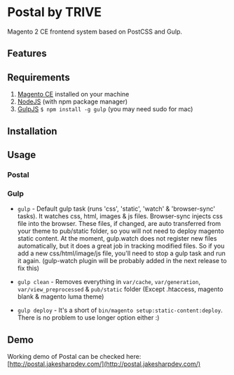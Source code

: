 # Postal by TRIVE

Magento 2 CE frontend system based on PostCSS and Gulp.

## Features

## Requirements

1. [Magento CE](https://magento.com/products/community-edition) installed on your machine
1. [NodeJS](http://nodejs.org/) (with npm package manager)
2. [GulpJS](https://github.com/gulpjs/gulp) `$ npm install -g gulp` (you may need sudo for mac)

## Installation

## Usage

### Postal


### Gulp
- `gulp` - Default gulp task (runs 'css', 'static', 'watch' & 'browser-sync' tasks). It watches css, html, images & js files. Browser-sync injects css file into the browser. These files, if changed, are auto transferred from your theme to pub/static folder, so you will not need to deploy magento static content. At the moment, gulp.watch does not register new files automatically, but it does a great job in tracking modified files. So if you add a new css/html/image/js file, you'll need to stop a gulp task and run it again. (gulp-watch plugin will be probably added in the next release to fix this)

- `gulp clean` - Removes everything in `var/cache`, `var/generation`, `var/view_preprocessed` & `pub/static` folder (Except .htaccess, magento blank & magento luma theme)

- `gulp deploy` - It's a short of `bin/magento setup:static-content:deploy`. There is no problem to use longer option either :)


## Demo

Working demo of Postal can be checked here: [http://postal.jakesharpdev.com/](http://postal.jakesharpdev.com/)
